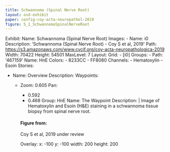 ```yaml
---
title: Schwannoma (Spinal Nerve Root)
layout: osd-exhibit
paper: config-coy-acta-neuropathol-2019
figure: 5_1_SchwannomaSpinalNerveRoot
---
```

Exhibit:
  Name: Schwannoma (Spinal Nerve Root)
  Images:
    - Name: i0
      Description: 'Schwannoma (Spinal Nerve Root) - Coy S et al, 2019'
      Path: https://s3.amazonaws.com/www.cycif.org/coy-acta-neuropathologica-2019
      Width: 70422
      Height: 54501
      MaxLevel: 7
  Layout:
    Grid:
      - [i0]
  Groups:
    - Path: '467159'
      Name: HnE
      Colors:
        - 8233CC 
        - FF8080
      Channels:
        - Hematoxylin
        - Esoin
  Stories:
  - Name: Overview
    Description: 
    Waypoints:
    - Zoom: 0.605
      Pan:
        - 0.592
        - 0.468
      Group: HnE
      Name: The Waypoint
      Description: |
        Image of Hematoxylin and Esoin (H&E) staining in a schwannoma tissue biopsy from spinal nerve root.

        #### Figure from:

        Coy S et al, 2019 under review 

      Overlay:
        x: -100
        y: -100
        width: 200
        height: 200